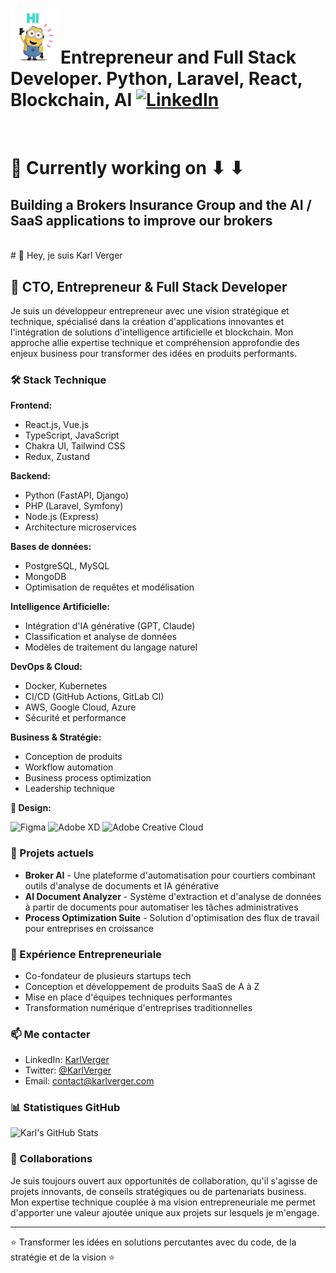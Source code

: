 # <img src="https://github.com/karlverger/karlverger/blob/main/minio-hi.gif" width="80px">**Entrepreneur and Full Stack Developer. Python, Laravel, React, Blockchain, AI**   [![LinkedIn](https://img.shields.io/badge/LinkedIn-%230077B5.svg?style=for-the-badge&logo=linkedin&logoColor=white)](https://www.linkedin.com/in/karlverger)
<br>

# 🔭 Currently working on ⬇ ⬇
## **Building a Brokers Insurance Group and the AI / SaaS applications to improve our brokers**
<br>
# 👋 Hey, je suis Karl Verger

## 🚀 CTO, Entrepreneur & Full Stack Developer

Je suis un développeur entrepreneur avec une vision stratégique et technique, spécialisé dans la création d'applications innovantes et l'intégration de solutions d'intelligence artificielle et blockchain. Mon approche allie expertise technique et compréhension approfondie des enjeux business pour transformer des idées en produits performants.

### 🛠️ Stack Technique

**Frontend:**
- React.js, Vue.js
- TypeScript, JavaScript
- Chakra UI, Tailwind CSS
- Redux, Zustand

**Backend:**
- Python (FastAPI, Django)
- PHP (Laravel, Symfony)
- Node.js (Express)
- Architecture microservices

**Bases de données:**
- PostgreSQL, MySQL
- MongoDB
- Optimisation de requêtes et modélisation

**Intelligence Artificielle:**
- Intégration d'IA générative (GPT, Claude)
- Classification et analyse de données
- Modèles de traitement du langage naturel

**DevOps & Cloud:**
- Docker, Kubernetes
- CI/CD (GitHub Actions, GitLab CI)
- AWS, Google Cloud, Azure
- Sécurité et performance

**Business & Stratégie:**
- Conception de produits
- Workflow automation
- Business process optimization
- Leadership technique

**🎨 Design:**
<p>
<img alt="Figma" src="https://img.shields.io/badge/figma-blue?logo=figma&logoColor=f5f5f5" height="25"/>  
<img alt="Adobe XD" src="https://img.shields.io/badge/Adobe XD-blue?logo=adobexd&logoColor=f5f5f5" height="25"/>
<img alt="Adobe Creative Cloud" src="https://img.shields.io/badge/Adobe Creative Cloud-blue?logo=adobe creative cloud&logoColor=f5f5f5" height="25"/>
</p>

### 🔭 Projets actuels

- **Broker AI** - Une plateforme d'automatisation pour courtiers combinant outils d'analyse de documents et IA générative
- **AI Document Analyzer** - Système d'extraction et d'analyse de données à partir de documents pour automatiser les tâches administratives
- **Process Optimization Suite** - Solution d'optimisation des flux de travail pour entreprises en croissance

### 💼 Expérience Entrepreneuriale

- Co-fondateur de plusieurs startups tech
- Conception et développement de produits SaaS de A à Z
- Mise en place d'équipes techniques performantes
- Transformation numérique d'entreprises traditionnelles

### 📫 Me contacter

- LinkedIn: [KarlVerger](https://linkedin.com/in/karlverger)
- Twitter: [@KarlVerger](https://twitter.com/karlverger)
- Email: contact@karlverger.com

### 📊 Statistiques GitHub

![Karl's GitHub Stats](https://github-readme-stats.vercel.app/api?username=karlverger&show_icons=true&theme=radical)

### 🤝 Collaborations

Je suis toujours ouvert aux opportunités de collaboration, qu'il s'agisse de projets innovants, de conseils stratégiques ou de partenariats business. Mon expertise technique couplée à ma vision entrepreneuriale me permet d'apporter une valeur ajoutée unique aux projets sur lesquels je m'engage.

---

⭐️ Transformer les idées en solutions percutantes avec du code, de la stratégie et de la vision ⭐️



